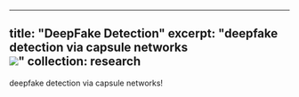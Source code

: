 
---
title: "DeepFake Detection"
excerpt: "deepfake detection via capsule networks<br/><img src='/images/500x300.png'>"
collection: research
---

 deepfake detection via capsule networks!

